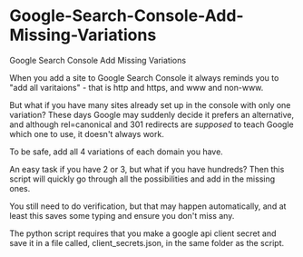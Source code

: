 # Google-Search-Console-Add-Missing-Variations
Google Search Console Add Missing Variations

When you add a site to Google Search Console it always reminds you to "add all varitaions" - that is http and https, and www and non-www.

But what if you have many sites already set up in the console with only one variation?  These days Google may suddenly decide it prefers an alternative, and although rel=canonical and 301 redirects are *supposed* to teach Google which one to use, it doesn't always work.

To be safe, add all 4 variations of each domain you have.

An easy task if you have 2 or 3, but what if you have hundreds?  Then this script will quickly go through all the possibilities and add in the missing ones.

You still need to do verification, but that may happen automatically, and at least this saves some typing and ensure you don't miss any.

The python script requires that you make a google api client secret and save it in a file called, client_secrets.json, in the same folder as the script.

